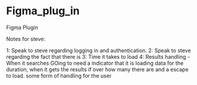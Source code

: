 # Figma_plug_in
Figma Plugin


Notes for steve:

1: Speak to steve regarding logging in and authentication.
2: Speak to steve regarding the fact that there is 
3: Time it takes to load
4: Results handling - When it searches GOing to need a indicator that it is loading data for the duration, when it gets the results if over how many there are and a escape to load. some form of handling for the user